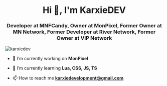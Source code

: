 <h1 align="center">Hi 👋, I'm KarxieDEV</h1>
<h3 align="center">Developer at MNFCandy, Owner at MonPixel, Former Owner at MN Network, Former Developer at River Network, Former Owner at VIP Network</h3>

<p align="left"> <img src="https://komarev.com/ghpvc/?username=karxiedev&label=Profile%20views&color=0e75b6&style=flat" alt="karxiedev" /> </p>

- 🔭 I’m currently working on **MonPixel**

- 🌱 I’m currently learning **Lua, CSS, JS, TS**

- 📫 How to reach me **karxiedevelopment@gmail.com**
